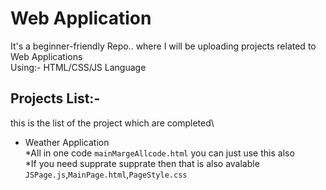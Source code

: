 # Web Application
It's a beginner-friendly Repo.. where I will be uploading projects related to Web Applications \
Using:- HTML/CSS/JS Language

## Projects List:-
this is the list of the project which are completed\
* Weather Application \
 *All in one code `mainMargeAllcode.html` you can just use this also\
 *If you need supprate supprate then that is also avalable `JSPage.js`,`MainPage.html`,`PageStyle.css`
